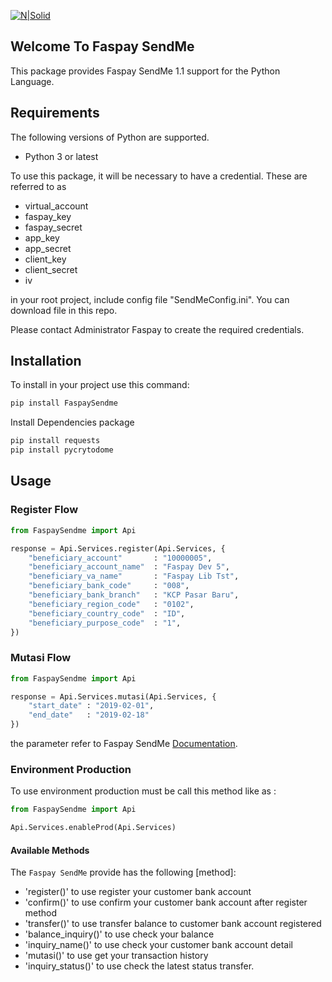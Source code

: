 [![N|Solid](https://faspay.co.id/docs/sendme/images/sendMe-new.png)](https://faspay.co.id/docs/index-sendme.html#faspay-sendme) 
## Welcome To Faspay SendMe

This package provides Faspay SendMe 1.1 support for the Python Language.

## Requirements

The following versions of Python are supported.

* Python 3 or latest

To use this package, it will be necessary to have a credential. These are referred to as 
* virtual_account
* faspay_key
* faspay_secret
* app_key
* app_secret
* client_key
* client_secret
* iv

in your root project, include config file "SendMeConfig.ini".
You can download file in this repo.

Please contact Administrator Faspay to create the required credentials.

## Installation
To install in your project use this command:
```sh
pip install FaspaySendme
```
Install Dependencies package
```sh
pip install requests
pip install pycrytodome
```
## Usage
### Register Flow
```python
from FaspaySendme import Api

response = Api.Services.register(Api.Services, {
    "beneficiary_account"       : "10000005",
    "beneficiary_account_name" 	: "Faspay Dev 5",
    "beneficiary_va_name"       : "Faspay Lib Tst",
    "beneficiary_bank_code" 	: "008",
    "beneficiary_bank_branch" 	: "KCP Pasar Baru",
    "beneficiary_region_code" 	: "0102",
    "beneficiary_country_code" 	: "ID",
    "beneficiary_purpose_code" 	: "1",
})
```

### Mutasi Flow
```python
from FaspaySendme import Api

response = Api.Services.mutasi(Api.Services, {
    "start_date" : "2019-02-01",
    "end_date" 	 : "2019-02-18"
})
```

the parameter refer to Faspay SendMe [Documentation](https://faspay.co.id/docs/index-en-sendme.html#faspay-sendme).

### Environment Production
To use environment production must be call this method like as :
```python
from FaspaySendme import Api

Api.Services.enableProd(Api.Services)
```

#### Available Methods

The `Faspay SendMe` provide has the following [method]:

- 'register()' to use register your customer bank account
- 'confirm()' to use confirm your customer bank account after register method
- 'transfer()' to use transfer balance to customer bank account registered
- 'balance_inquiry()' to use check your balance 
- 'inquiry_name()' to use check your customer bank account detail
- 'mutasi()' to use get your transaction history
- 'inquiry_status()' to use check the latest status transfer.